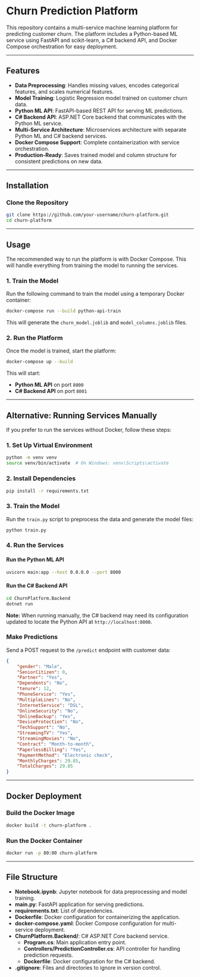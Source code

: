 # Churn Prediction Platform

This repository contains a multi-service machine learning platform for predicting customer churn. The platform includes a Python-based ML service using FastAPI and scikit-learn, a C# backend API, and Docker Compose orchestration for easy deployment.

---

## Features

- **Data Preprocessing**: Handles missing values, encodes categorical features, and scales numerical features.
- **Model Training**: Logistic Regression model trained on customer churn data.
- **Python ML API**: FastAPI-based REST API for serving ML predictions.
- **C# Backend API**: ASP.NET Core backend that communicates with the Python ML service.
- **Multi-Service Architecture**: Microservices architecture with separate Python ML and C# backend services.
- **Docker Compose Support**: Complete containerization with service orchestration.
- **Production-Ready**: Saves trained model and column structure for consistent predictions on new data.

---

## Installation

### **Clone the Repository**
```bash
git clone https://github.com/your-username/churn-platform.git
cd churn-platform
```

---

## Usage

The recommended way to run the platform is with Docker Compose. This will handle everything from training the model to running the services.

### **1. Train the Model**

Run the following command to train the model using a temporary Docker container:

```bash
docker-compose run --build python-api-train
```

This will generate the `churn_model.joblib` and `model_columns.joblib` files.

### **2. Run the Platform**

Once the model is trained, start the platform:

```bash
docker-compose up --build
```

This will start:
- **Python ML API** on port `8000`
- **C# Backend API** on port `8001`

---

## Alternative: Running Services Manually

If you prefer to run the services without Docker, follow these steps:

### **1. Set Up Virtual Environment**
```bash
python -m venv venv
source venv/bin/activate  # On Windows: venv\Scripts\activate
```

### **2. Install Dependencies**
```bash
pip install -r requirements.txt
```

### **3. Train the Model**
Run the `train.py` script to preprocess the data and generate the model files:
```bash
python train.py
```

### **4. Run the Services**

#### **Run the Python ML API**
```bash
uvicorn main:app --host 0.0.0.0 --port 8000
```

#### **Run the C# Backend API**
```bash
cd ChurnPlatform.Backend
dotnet run
```

**Note:** When running manually, the C# backend may need its configuration updated to locate the Python API at `http://localhost:8000`.

### **Make Predictions**
Send a POST request to the `/predict` endpoint with customer data:
```json
{
    "gender": "Male",
    "SeniorCitizen": 0,
    "Partner": "Yes",
    "Dependents": "No",
    "tenure": 12,
    "PhoneService": "Yes",
    "MultipleLines": "No",
    "InternetService": "DSL",
    "OnlineSecurity": "No",
    "OnlineBackup": "Yes",
    "DeviceProtection": "No",
    "TechSupport": "No",
    "StreamingTV": "Yes",
    "StreamingMovies": "No",
    "Contract": "Month-to-month",
    "PaperlessBilling": "Yes",
    "PaymentMethod": "Electronic check",
    "MonthlyCharges": 29.85,
    "TotalCharges": 29.85
}
```

---

## Docker Deployment

### **Build the Docker Image**
```bash
docker build -t churn-platform .
```

### **Run the Docker Container**
```bash
docker run -p 80:80 churn-platform
```

---

## File Structure

- **Notebook.ipynb**: Jupyter notebook for data preprocessing and model training.
- **main.py**: FastAPI application for serving predictions.
- **requirements.txt**: List of dependencies.
- **Dockerfile**: Docker configuration for containerizing the application.
- **docker-compose.yaml**: Docker Compose configuration for multi-service deployment.
- **ChurnPlatform.Backend/**: C# ASP.NET Core backend service.
  - **Program.cs**: Main application entry point.
  - **Controllers/PredictionController.cs**: API controller for handling prediction requests.
  - **Dockerfile**: Docker configuration for the C# backend.
- **.gitignore**: Files and directories to ignore in version control.